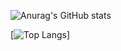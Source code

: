 
![Anurag's GitHub stats](https://github-readme-stats.vercel.app/api?username=Hat-Skeleton&show_icons=true&theme=nord)

[![Top Langs](https://github-readme-stats.vercel.app/api/top-langs/?username=Hat-Skeleton&show_icons=true&theme=nord)]
